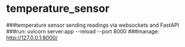 # temperature_sensor
###temperature sensor sending readings via websockets and FastAPI
###run: uvicorn server:app --reload --port 8000
###manage: http://127.0.0.1:8000/
